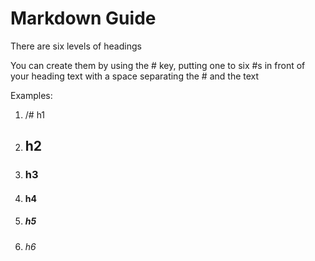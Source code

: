 # Markdown Guide

There are six levels of headings

You can create them by using the # key, putting one to six #s in front of your heading text with a space separating the # and the text

Examples:
1. /# h1 
2. ## h2
3. ### h3
4. #### h4
5. ##### h5
6. ###### h6
